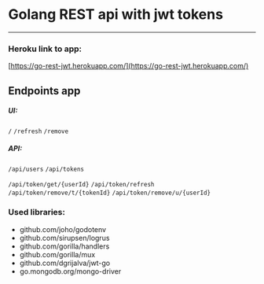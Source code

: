 # Golang REST api with jwt tokens
---
### Heroku link to app:
[https://go-rest-jwt.herokuapp.com/](https://go-rest-jwt.herokuapp.com/)

## Endpoints app

##### UI:
`/`
`/refresh`
`/remove`

##### API:
`/api/users`
`/api/tokens`

`/api/token/get/{userId}`
`/api/token/refresh`
`/api/token/remove/t/{tokenId}`
`/api/token/remove/u/{userId}`

### Used libraries:
* github.com/joho/godotenv
* github.com/sirupsen/logrus
* github.com/gorilla/handlers
* github.com/gorilla/mux
* github.com/dgrijalva/jwt-go
* go.mongodb.org/mongo-driver
